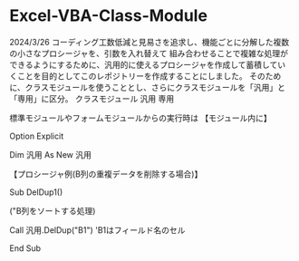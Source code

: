 # Excel-VBA-Class-Module
2024/3/26
コーディング工数低減と見易さを追求し、機能ごとに分解した複数の小さなプロシージャを、引数を入れ替えて
組み合わせることで複雑な処理ができるようにするために、汎用的に使えるプロシージャを作成して蓄積してい
くことを目的としてこのレポジトリーを作成することにしました。
そのために、クラスモジュールを使うこととし、さらにクラスモジュールを「汎用」と「専用」に区分。
クラスモジュール
  汎用
  専用

標準モジュールやフォームモジュールからの実行時は
【モジュール内に】

Option Explicit

Dim 汎用 As New 汎用

【プロシージャ例(B列の重複データを削除する場合)】

Sub DelDup1()

  ("B列をソートする処理)
  
  Call 汎用.DelDup("B1")  'B1はフィールド名のセル
  
End Sub

